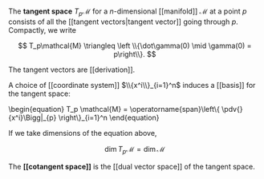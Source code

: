The **tangent space** $T_p \mathcal{M}$ for a $n$-dimensional [[manifold]] $\mathcal{M}$ at a point $p$ consists of all the [[tangent vectors|tangent vector]] going through $p$.  Compactly, we write 

$$
T_p\mathcal{M} \triangleq \left \\{\dot\gamma(0) \mid \gamma(0) = p\right\\}.
$$

The tangent vectors are [[derivation]].

A choice of [[coordinate system]] $\\{x^i\\}_{i=1}^n$ induces a [[basis]] for the tangent space:

\begin{equation}
T_p \mathcal{M} = \operatorname{span}\left\\{  \pdv{}{x^i}\Bigg|\_{p} \right\\}_{i=1}^n
\end{equation}

If we take dimensions of the equation above,

$$
\dim T_p \mathcal{M} = \dim \mathcal{M}
$$

The **[[cotangent space]]** is the [[dual vector space]] of the tangent space.

